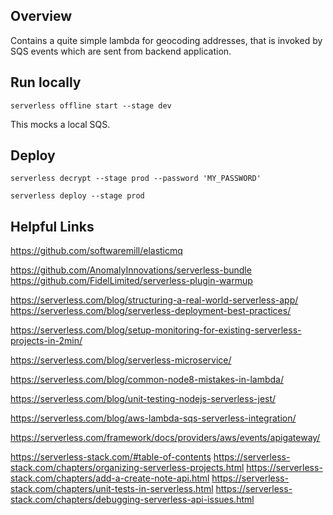 ## Overview

Contains a quite simple lambda for geocoding addresses, that is invoked by SQS events which are sent from backend application.

## Run locally

``serverless offline start --stage dev``

This mocks a local SQS.

## Deploy

``serverless decrypt --stage prod --password 'MY_PASSWORD' ``

``serverless deploy --stage prod``

## Helpful Links

https://github.com/softwaremill/elasticmq

https://github.com/AnomalyInnovations/serverless-bundle
https://github.com/FidelLimited/serverless-plugin-warmup

https://serverless.com/blog/structuring-a-real-world-serverless-app/
https://serverless.com/blog/serverless-deployment-best-practices/

https://serverless.com/blog/setup-monitoring-for-existing-serverless-projects-in-2min/

https://serverless.com/blog/serverless-microservice/

https://serverless.com/blog/common-node8-mistakes-in-lambda/

https://serverless.com/blog/unit-testing-nodejs-serverless-jest/

https://serverless.com/blog/aws-lambda-sqs-serverless-integration/

https://serverless.com/framework/docs/providers/aws/events/apigateway/

https://serverless-stack.com/#table-of-contents
https://serverless-stack.com/chapters/organizing-serverless-projects.html
https://serverless-stack.com/chapters/add-a-create-note-api.html
https://serverless-stack.com/chapters/unit-tests-in-serverless.html
https://serverless-stack.com/chapters/debugging-serverless-api-issues.html
